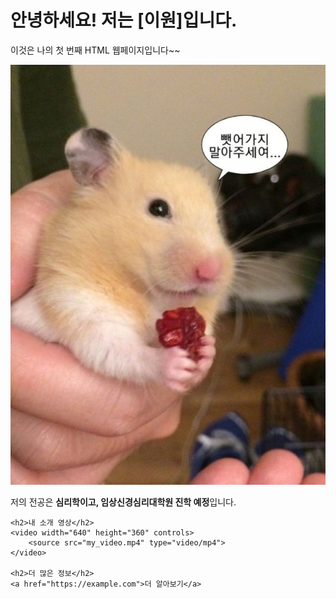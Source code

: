<html>
<head>
    <title>웹페이지 첫 게시물!</title>
</head>
<body>
    <h1>안녕하세요! 저는 [이원]입니다.</h1>
    <p>이것은 나의 첫 번째 HTML 웹페이지입니다~~ </p>
    <img src="/assets/images/다운로드.jpg" alt="햄햄">
    <p>저의 전공은 <strong>심리학이고, 임상신경심리대학원 진학 예정</strong>입니다.</p>
    
    <h2>내 소개 영상</h2>
    <video width="640" height="360" controls>
        <source src="my_video.mp4" type="video/mp4">
    </video>

    <h2>더 많은 정보</h2>
    <a href="https://example.com">더 알아보기</a>
</body>
</html>
